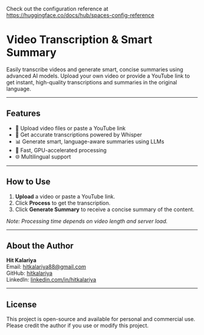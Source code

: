 
Check out the configuration reference at https://huggingface.co/docs/hub/spaces-config-reference


# Video Transcription & Smart Summary

Easily transcribe videos and generate smart, concise summaries using advanced AI models. Upload your own video or provide a YouTube link to get instant, high-quality transcriptions and summaries in the original language.

---

## Features
- 🎥 Upload video files or paste a YouTube link
- 📝 Get accurate transcriptions powered by Whisper
- 📊 Generate smart, language-aware summaries using LLMs
- 🚀 Fast, GPU-accelerated processing
- 🌐 Multilingual support

---

## How to Use
1. **Upload** a video or paste a YouTube link.
2. Click **Process** to get the transcription.
3. Click **Generate Summary** to receive a concise summary of the content.

*Note: Processing time depends on video length and server load.*

---

## About the Author

**Hit Kalariya**  
Email: [hitkalariya88@gmail.com](mailto:hitkalariya88@gmail.com)  
GitHub: [hitkalariya](https://github.com/hitkalariya)  
LinkedIn: [linkedin.com/in/hitkalariya](https://www.linkedin.com/in/hitkalariya/)

---

## License
This project is open-source and available for personal and commercial use. Please credit the author if you use or modify this project.
